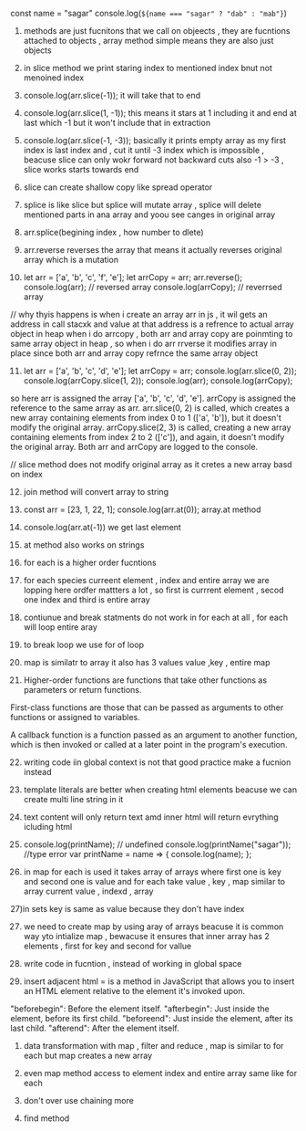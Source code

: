 const name = "sagar"
console.log(`${name === "sagar" ? "dab" : "mab"}`)

1. methods are just fucnitons that we call on objeects , they are fucntions attached to objects , array method simple means they are also just objects

2) in slice method we print staring index to mentioned index bnut not menoined index

3) console.log(arr.slice(-1)); it will take that to end
4) console.log(arr.slice(1, -1));
   this means it stars at 1 including it and end at last which -1 but it won't include that in extraction

5) console.log(arr.slice(-1, -3)); basically it prints empty array as my first index is last index and , cut it until -3 index which is impossible , beacuse slice can only wokr forward not backward cuts also -1 > -3 , slice works starts towards end

6) slice can create shallow copy like spread operator

7) splice is like slice but splice will mutate array , splice will delete mentioned parts in ana array and yoou see canges in original array

8) arr.splice(begining index , how number to dlete)

9) arr.reverse reverses the array that means it actually reverses original array which is a mutation

10) let arr = ['a', 'b', 'c', 'f', 'e'];
    let arrCopy = arr;
    arr.reverse();
    console.log(arr); // reversed array
    console.log(arrCopy); // reverrsed array

// why thyis happens is when i create an array arr in js , it wil gets an address in call stacxk and value at that address is a refrence to actual array object in heap when i do arrcopy , both arr and array copy are poinmting to same array object in heap , so when i do arr rrverse it modifies array in place since both arr and array copy refrnce the same array object

11. let arr = ['a', 'b', 'c', 'd', 'e'];
    let arrCopy = arr;
    console.log(arr.slice(0, 2));
    console.log(arrCopy.slice(1, 2));
    console.log(arr);
    console.log(arrCopy);

so here
arr is assigned the array ['a', 'b', 'c', 'd', 'e'].
arrCopy is assigned the reference to the same array as arr.
arr.slice(0, 2) is called, which creates a new array containing elements from index 0 to 1 (['a', 'b']), but it doesn't modify the original array.
arrCopy.slice(2, 3) is called, creating a new array containing elements from index 2 to 2 (['c']), and again, it doesn't modify the original array.
Both arr and arrCopy are logged to the console.

// slice method does not modify original array as it cretes a new array basd on index

12. join method will convert array to string

13) const arr = [23, 1, 22, 1];
    console.log(arr.at(0));
    array.at method

14) console.log(arr.at(-1)) we get last element

15) at method also works on strings

16) for each is a higher order fucntions
17) for each species curreent element , index and entire array we are lopping here ordfer mattters a lot , so first is currrent element , secod one index and third is entire array
18) contiunue and break statments do not work in for each at all , for each will loop entire aray
19) to break loop we use for of loop
20) map is similatr to array it also has 3 values value ,key , entire map
21) Higher-order functions are functions that take other functions as parameters or return functions.

First-class functions are those that can be passed as arguments to other functions or assigned to variables.

A callback function is a function passed as an argument to another function, which is then invoked or called at a later point in the program's execution.

22. writing code iin global context is not that good practice make a fucnion instead

23) template literals are better when creating html elements beacuse we can create multi line string in it

24) text content will only return text amd inner html will return evrything icluding html

25) console.log(printName); // undefined
    console.log(printName("sagar")); //type error
    var printName = name => {
    console.log(name);
    };

26) in map for each is used it takes array of arrays where first one is key and second one is value and for each take value , key , map similar to array current value , indexd , array

27)in sets key is same as value because they don't have index

27. we need to create map by using aray of arrays beacuse it is common way yto intialize map , bewacuse it ensures that inner array has 2 elements , first for key and second for vallue

28) write code in fucntion , instead of working in global space

29) insert adjacent html = is a method in JavaScript that allows you to insert an HTML element relative to the element it's invoked upon.

"beforebegin": Before the element itself.
"afterbegin": Just inside the element, before its first child.
"beforeend": Just inside the element, after its last child.
"afterend": After the element itself.

1. data transformation with map , filter and reduce , map is similar to for each but map creates a new array

2. even map method access to element index and entire array same like for each

3. don't over use chaining more

4. find method
